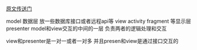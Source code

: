 [原文传送门](http://blog.csdn.net/duo2005duo/article/details/50778321)

model 数据层 放一些数据库接口或者远程api等 
view activity fragment 等显示层
presenter model和view交互的中间的一层 负责两者的逻辑处理和交互

view和presenter是一对一或者一对多
并且presen和view是通过接口交互的